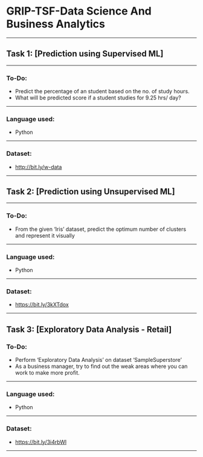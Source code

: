 # GRIP-TSF-Data Science And Business Analytics
 ----
## Task 1: [Prediction using Supervised ML]
 ----
### To-Do:
   - Predict the percentage of an student based on the no. of study hours.
   - What will be predicted score if a student studies for 9.25 hrs/ day?
----   
### Language used:
   - Python
----
### Dataset:
   - http://bit.ly/w-data
----
## Task 2: [Prediction using Unsupervised ML]
 ----
### To-Do:
   - From the given ‘Iris’ dataset, predict the optimum number of clusters 
     and represent it visually
----   
### Language used:
   - Python
----
### Dataset:
   - https://bit.ly/3kXTdox
----
Task 3: [Exploratory Data Analysis - Retail]
----
### To-Do:
   - Perform ‘Exploratory Data Analysis’ on dataset ‘SampleSuperstore’
   - As a business manager, try to find out the weak areas where you can 
     work to make more profit.
----   
### Language used:
   - Python
----
### Dataset:
   - https://bit.ly/3i4rbWl
----
